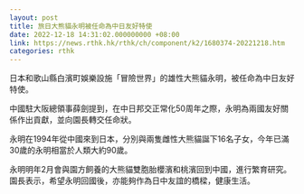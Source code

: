 ```yaml
---
layout: post
title: 旅日大熊貓永明被任命為中日友好特使
date: 2022-12-18 14:31:02.000000000 +08:00
link: https://news.rthk.hk/rthk/ch/component/k2/1680374-20221218.htm
categories: rthk
---
```


日本和歌山縣白濱町娛樂設施「冒險世界」的雄性大熊貓永明，被任命為中日友好特使。

中國駐大阪總領事薛劍提到，在中日邦交正常化50周年之際，永明為兩國友好關係作出貢獻，並向園長轉交任命狀。

永明在1994年從中國來到日本，分別與兩隻雌性大熊貓誕下16名子女，今年已滿30歲的永明相當於人類大約90歲。

永明明年2月會與園方飼養的大熊貓雙胞胎櫻濱和桃濱回到中國，進行繁育研究。園長表示，希望永明回國後，亦能夠作為日中友誼的橋樑，健康生活。
